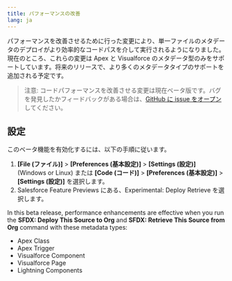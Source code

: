 ```yaml
---
title: パフォーマンスの改善
lang: ja
---
```


パフォーマンスを改善させるために行った変更により、単一ファイルのメタデータのデプロイがより効率的なコードパスを介して実行されるようになりました。現在のところ、これらの変更は Apex と Visualforce のメタデータ型のみをサポートしています。将来のリリースで、より多くのメタデータタイプのサポートを追加される予定です。

> 注意: コードパフォーマンスを改善させる変更は現在ベータ版です。バグを発見したかフィードバックがある場合は、[GitHub に issue をオープン](./ja/bugs-and-feedback)してください。

## 設定

このベータ機能を有効化するには、以下の手順に従います。

1. **[File \(ファイル\)]** > **[Preferences \(基本設定\)]** > **[Settings \(設定\)]** (Windows or Linux) または **[Code \(コード\)]** > **[Preferences \(基本設定\)]** > **[Settings \(設定\)]** を選択します。
2. Salesforce Feature Previews にある、Experimental: Deploy Retrieve を選択します。

In this beta release, performance enhancements are effective when you run the **SFDX: Deploy This Source to Org** and **SFDX: Retrieve This Source from Org** command with these metadata types:

- Apex Class
- Apex Trigger
- Visualforce Component
- Visualforce Page
- Lightning Components
